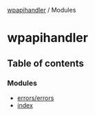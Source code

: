 [wpapihandler](README.md) / Modules

# wpapihandler

## Table of contents

### Modules

- [errors/errors](modules/errors_errors.md)
- [index](modules/index.md)

